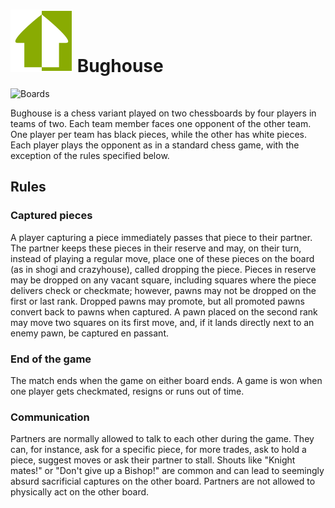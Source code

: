# ![Bughouse](https://raw.githubusercontent.com/gbtami/pychess-variants/master/static/icons/Bughouse.svg) Bughouse

![Boards](https://github.com/gbtami/pychess-variants/blob/master/static/images/bugboards.png)

Bughouse is a chess variant played on two chessboards by four players in teams of two. Each team member faces one opponent of the other team. One player per team has black pieces, while the other has white pieces. Each player plays the opponent as in a standard chess game, with the exception of the rules specified below.

## Rules

### Captured pieces

A player capturing a piece immediately passes that piece to their partner. The partner keeps these pieces in their reserve and may, on their turn, instead of playing a regular move, place one of these pieces on the board (as in shogi and crazyhouse), called dropping the piece. Pieces in reserve may be dropped on any vacant square, including squares where the piece delivers check or checkmate; however, pawns may not be dropped on the first or last rank.  Dropped pawns may promote, but all promoted pawns convert back to pawns when captured. A pawn placed on the second rank may move two squares on its first move, and, if it lands directly next to an enemy pawn, be captured en passant.

### End of the game

The match ends when the game on either board ends. A game is won when one player gets checkmated, resigns or runs out of time. 

### Communication

Partners are normally allowed to talk to each other during the game. They can, for instance, ask for a specific piece, for more trades, ask to hold a piece, suggest moves or ask their partner to stall. Shouts like "Knight mates!" or "Don't give up a Bishop!" are common and can lead to seemingly absurd sacrificial captures on the other board. Partners are not allowed to physically act on the other board.
